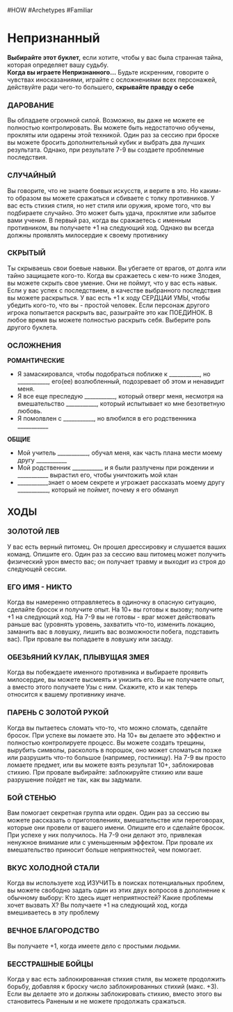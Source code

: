 #HOW  #Archetypes #Familiar 
# Непризнанный
**Выбирайте этот буклет,** если хотите, чтобы у вас  была странная тайна, которая определяет вашу судьбу.  
**Когда вы играете Непризнанного…** Будьте  искренним, говорите о чувствах иносказаниями,  играйте с осложнениями всех персонажей, действуйте  ради чего-то большего, **скрывайте правду о себе**

### ДАРОВАНИЕ  
Вы обладаете огромной силой. Возможно, вы даже не  можете ее полностью контролировать. Вы можете быть  недостаточно обучены, прокляты или одарены этой  техникой. Один раз за сессию при броске вы можете  бросить дополнительный кубик и выбрать два лучших  результата. Однако, при результате 7-9 вы создаете  проблемные последствия.

### СЛУЧАЙНЫЙ  
Вы говорите, что не знаете боевых искусств, и верите в это. Но каким-то образом  вы можете сражаться и сбиваете с толку противников. У вас есть стихия стиля, но  нет стиля или оружия, кроме того, что вы подбираете случайно. Это может быть  удача, проклятие или забытое вами учение. В первый раз, когда вы сражаетесь с  именным противником, вы получаете +1 на следующий ход. Однако вы всегда должны  проявлять милосердие к своему противнику

### СКРЫТЫЙ  
Ты скрываешь свои боевые навыки. Вы убегаете от врагов, от долга или  тайно защищаете кого-то. Когда вы сражаетесь с кем-то ниже Злодея,  вы можете скрыть свое умение. Они не поймут, что у вас есть навык.  Если у вас успех с последствием, в качестве выбранного последствия вы  можете раскрыться. У вас есть +1 к ходу СЕРДЦАИ УМЫ, чтобы  убедить кого-то, что вы - простой человек. Если персонаж другого  игрока попытается раскрыть вас, разыграйте это как ПОЕДИНОК.  В любое время вы можете полностью раскрыть себя. Выберите роль  другого буклета.

### ОСЛОЖНЕНИЯ
 **РОМАНТИЧЕСКИЕ**
- Я замаскировался, чтобы подобраться поближе к  \_\_\_\_\_\_\_\_\_\_\_, но \_\_\_\_\_\_\_\_\_\_\_, его(ее) возлюбленный, подозревает об  этом и ненавидит меня.  
- Я все еще преследую \_\_\_\_\_\_\_\_\_\_\_, который отверг меня,  несмотря на вмешательство \_\_\_\_\_\_\_\_\_\_\_, который  испытывает ко мне безответную любовь.  
- Я помолвлен с \_\_\_\_\_\_\_\_\_\_\_, но влюбился в его родственника  \_\_\_\_\_\_\_\_\_\_\_

 **ОБЩИЕ**
- Мой учитель \_\_\_\_\_\_\_\_\_\_\_, обучал меня, как часть плана  мести моему другу \_\_\_\_\_\_\_\_\_\_\_  
- Мой родственник \_\_\_\_\_\_\_\_\_\_\_ и я были разлучены при  рождении и \_\_\_\_\_\_\_\_\_\_\_ вырастил его, чтобы уничтожить  мой клан  
- \_\_\_\_\_\_\_\_\_\_\_знает о моем секрете и угрожает рассказать  моему другу \_\_\_\_\_\_\_\_\_\_\_, который не поймет, почему я его  обманул

## ХОДЫ
### ЗОЛОТОЙ ЛЕВ  
У вас есть верный питомец. Он прошел дрессировку и слушается ваших  команд. Опишите его. Один раз за сессию ваш питомец может получить  физический урон вместо вас; он получает травму и выходит из строя до  следующей сессии.  

### ЕГО ИМЯ - НИКТО  
Когда вы намеренно отправляетесь в одиночку в опасную ситуацию,  сделайте бросок и получите опыт. На 10+ вы готовы к вызову; получите +1  на следующий ход. На 7-9 вы не готовы - враг может действовать раньше  вас (уровнять уровень, захватить что-то, изменить локацию, заманить вас  в ловушку, лишить вас возможности побега, подставить вас). При провале  вы попадаете в ловушку или засаду.  

### ОБЕЗЬЯНИЙ КУЛАК, ПЛЫВУЩАЯ ЗМЕЯ  
Когда вы побеждаете именного противника и выбираете проявить  милосердие, вы можете высмеять и унизить его. Вы не получаете опыт, а  вместо этого получаете Узы с ним. Скажите, кто и как теперь относится к  вашему противнику иначе.  

### ПАРЕНЬ С ЗОЛОТОЙ РУКОЙ  
Когда вы пытаетесь сломать что-то, что можно сломать, сделайте бросок.  При успехе вы ломаете это. На 10+ вы делаете это эффектно и полностью  контролируете процесс. Вы можете создать трещины, вырубить  символы, расколоть в порошок, оно может сломаться позже или  разрушить что-то большое (например, гостиницу). На 7-9 вы просто  ломаете предмет, или вы можете взять результат 10+, заблокировав  стихию. При провале выбирайте: заблокируйте стихию или ваше  разрушение пойдет не так, как вы задумали.  

### БОЙ СТЕНЬЮ  
Вам помогает секретная группа или орден. Один раз за сессию вы можете  рассказать о приготовлениях, вмешательстве или переговорах, которые  они провели от вашего имени. Опишите его и сделайте бросок. При  успехе у них получилось. На 7-9 они делают это, привлекая ненужное  внимание или с уменьшенным эффектом. При провале их вмешательство  приносит больше неприятностей, чем помогает.  

### ВКУС ХОЛОДНОЙ СТАЛИ  
Когда вы используете ход ИЗУЧИТЬ в поисках потенциальных проблем,  вы можете свободно задать один из этих двух вопросов в дополнение к  обычному выбору: Кто здесь ищет неприятностей? Какие проблемы  хочет вызвать X? Вы получаете +1 на следующий ход, когда вмешиваетесь  в эту проблему 

### ВЕЧНОЕ БЛАГОРОДСТВО  
Вы получаете +1, когда имеете дело с простыми людьми.  

### БЕССТРАШНЫЕ БОЙЦЫ  
Когда у вас есть заблокированная стихия стиля, вы можете  продолжить борьбу, добавляя к броску число  заблокированных стихий (макс. +3). Если вы делаете это и  должны заблокировать стихию, вместо этого вы  становитесь Раненым и не можете продолжать сражаться.